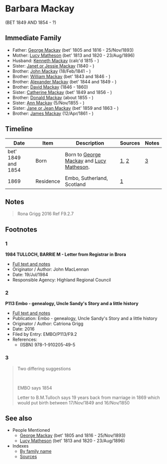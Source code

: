 ﻿---
layout: person
subject_key: i52409786
permalink: /people/i52409786
---

# Barbara Mackay
(BET 1849 AND 1854 - ?)

## Immediate Family

* Father: [George Mackay](./@i33764614@-george-mackay-b1805~1816-d1893-11-25.md) (bet' 1805 and 1816 - 25/Nov/1893)
* Mother: [Lucy Matheson](./@i67811996@-lucy-matheson-b1813~1820-d1896-8-23.md) (bet' 1813 and 1820 - 23/Aug/1896)
* Husband: [Kenneth Mackay](./@i21362348@-kenneth-mackay-b1815-d.md) (calc'd 1815 - )
* Sister: [Janet or Jessie Mackay](./@i42213240@-janet-or-jessie-mackay-b1840-d.md) (1840 - )
* Brother: [John Mackay](./@i58430005@-john-mackay-b1841-2-18-d.md) (18/Feb/1841 - )
* Brother: [William Mackay](./@i99871003@-william-mackay-b1843~1846-d.md) (bet' 1843 and 1846 - )
* Brother: [Alexander Mackay](./@i2381836@-alexander-mackay-b1844~1849-d.md) (bet' 1844 and 1849 - )
* Brother: [David Mackay](./@i46263680@-david-mackay-b1846-d1860.md) (1846 - 1860)
* Sister: [Catherine Mackay](./@i26872816@-catherine-mackay-b1849~1856-d.md) (bet' 1849 and 1856 - )
* Brother: [Donald Mackay](./@i32633938@-donald-mackay-b1855-d.md) (about 1855 - )
* Sister: [Ann Mackay](./@i74868546@-ann-mackay-b1855-11-5-d.md) (5/Nov/1855 - )
* Sister: [Jane or Jean Mackay](./@i4172390@-jane-or-jean-mackay-b1859~1863-d.md) (bet' 1859 and 1863 - )
* Brother: [James Mackay](./@i60572122@-james-mackay-b1861-4-12-d.md) (12/Apr/1861 - )

## Timeline

Date | Item | Description | Sources | Notes
---|---|---|---|---
bet' 1849 and 1854 | Born | Born to [George Mackay](./@i33764614@-george-mackay-b1805~1816-d1893-11-25.md) and [Lucy Matheson](./@i67811996@-lucy-matheson-b1813~1820-d1896-8-23.md). | [1](#1), [2](#2) | [3](#3)
1869 | Residence | Embo, Sutherland, Scotland | [1](#1) | 

## Notes

> Rona Grigg 2016 Ref F9.2.7
>


## Footnotes

### 1

**1984 TULLOCH, BARRIE M - Letter from Registrar in Brora**

* [Full text and notes](../sources/@s94133243@-1984-tulloch,-barrie-m-letter-from-registrar-in-brora.md)
* Originator / Author: John MacLennan
* Date: 19/Jul/1984
* Responsible Agency: Highland Regional Council

### 2

**P113 Embo - genealogy, Uncle Sandy's Story and a little history**

* [Full text and notes](../sources/@s17489530@-p113-embo-genealogy,-uncle-sandy's-story-and-a-little-history.md)
* Publication: Embo - genealogy, Uncle Sandy's Story and a little history
* Originator / Author: Catriona Grigg
* Date: 2016
* Filed by Entry: EMBO/P113/F9.2
* References: 
  * (ISBN) 978-1-910205-49-5

### 3

> Two differing suggestions
>
> <br/>
>
> EMBO says 1854
>
> Letter to B.M.Tulloch says 19 years back from marriage in 1869 which would put birth between 17/Nov/1849 and 16/Nov/1850
>



## See also

- People Mentioned
  - [George Mackay](./@i33764614@-george-mackay-b1805~1816-d1893-11-25.md) (bet' 1805 and 1816 - 25/Nov/1893)
  - [Lucy Matheson](./@i67811996@-lucy-matheson-b1813~1820-d1896-8-23.md) (bet' 1813 and 1820 - 23/Aug/1896)
- Indexes
  - [By family name](../index-by-family-name.md)
  - [Sources](../index-of-sources-by-title.md)
